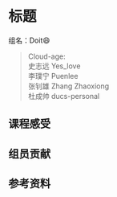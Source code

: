 # 标题 #

  组名：Doit:smile:<br>
  >Cloud-age: <br>
            史志远 Yes_love<br>
            李璞宁 Puenlee<br>
            张钊雄 Zhang Zhaoxiong<br>
            杜成帅 ducs-personal<br>


## 课程感受 ##

## 组员贡献 ##

## 参考资料 ##
